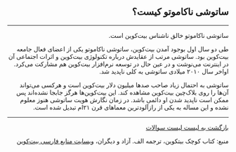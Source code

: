 <head><link rel="stylesheet" type="text/css" href="https://learnmeabitcoin.simorgh.me/assets/css/style.css">
<script src="https://code.jquery.com/jquery-1.12.4.min.js" integrity="sha256-ZosEbRLbNQzLpnKIkEdrPv7lOy9C27hHQ+Xp8a4MxAQ=" crossorigin="anonymous"></script>
<script src="https://learnmeabitcoin.simorgh.me/assets/js/respond.js"></script>    
<meta name="viewport" content="width=device-width, initial-scale=1, user-scalable=no">
</head><div class="wrapper"><section>
<div dir="rtl">
    <br/>
    <h2 id="1">ساتوشی ناکاموتو کیست؟</h2>
    <hr/>
    <p>ساتوشی ناکاموتو خالق ناشناس بیت‌کوین است.</p>
    <p>طی دو سال اول بوجود آمدن بیت‌کوین، ساتوشی ناکاموتو یکی از اعضای فعال جامعه بیت‌کوین بود. ساتوشی مرتب از عقایدش درباره تکنولوژی بیت‌کوین و اثرات اجتماعی آن در اینترنت می‌نوشت و در عین حال در توسعه نرم‌افزار بیت‌کوین هم مشارکت می‌کرد. اواخر سال ۲۰۱۰ میلادی ساتوشی به کلی ناپدید شد.</p>
    <p>ساتوشی به احتمال زیاد صاحب صدها میلیون دلار بیت‌کوین است و هرکسی می‌تواند آن‌ها را روی بلاک‌چین بیت‌کوین مشاهده کند. این بیت‌کوین‌ها هرگز جابجا نشده‌اند پس ممکن است ناپدید شدن او دائمی باشد. در زمان نگارش هویت ساتوشی هنوز معلوم نشده و این مساله به یکی از رازآلودترین معماهای قرن ۲۱ام تبدیل شده است.</p>
    <hr/>
    <a href="../FAQ">بازگشت به لیست لیست سوالات</a>
    <p>منبع: کتاب کوچک بیتکوین، ترجمه الف. آزاد و دیگران، <a href="https://bitcoind.me">وبسایت منابع فارسی بیت‌کوین</a></p>
</div>
    </section></div>
    
